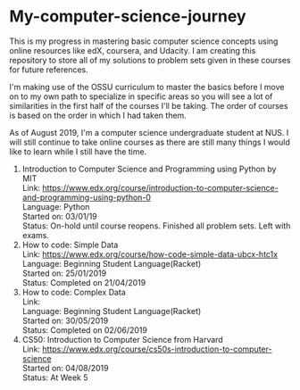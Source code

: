 # My-computer-science-journey

This is my progress in mastering basic computer science concepts using online resources like edX, coursera, and Udacity. I am creating this repository to store all of my solutions to problem sets given in these courses for future references. 

I'm making use of the OSSU curriculum to master the basics before I move on to my own path to specialize in specific areas so you will see a lot of similarities in the first half of the courses I'll be taking. The order of courses is based on the order in which I had taken them.

As of August 2019, I'm a computer science undergraduate student at NUS. I will still continue to take online courses as there are still many things I would like to learn while I still have the time. 


1. Introduction to Computer Science and Programming using Python by MIT <br />
	Link: https://www.edx.org/course/introduction-to-computer-science-and-programming-using-python-0 <br />
	Language: Python <br />
	Started on: 03/01/19 <br />
	Status: On-hold until course reopens. Finished all problem sets. Left with exams. <br />
2. How to code: Simple Data <br />
	Link: https://www.edx.org/course/how-code-simple-data-ubcx-htc1x <br />
	Language: Beginning Student Language(Racket) <br />
	Started on: 25/01/2019 <br />
	Status: Completed on 21/04/2019 <br />
3. How to code: Complex Data <br />
	Link: <br />
	Language: Beginning Student Language(Racket) <br />
	Started on: 30/05/2019 <br />
	Status: Completed on 02/06/2019 <br />
4. CS50: Introduction to Computer Science from Harvard <br />
	Link: https://www.edx.org/course/cs50s-introduction-to-computer-science <br />
	Started on: 04/08/2019 <br />
	Status: At Week 5 <br />

